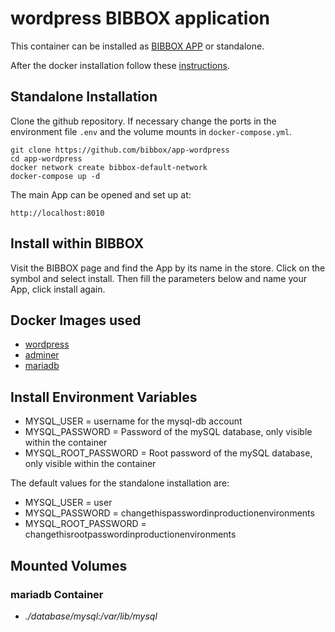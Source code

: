 # wordpress BIBBOX application

This container can be installed as [BIBBOX APP](https://bibbox.readthedocs.io/en/latest/ "BIBBOX App Store") or standalone. 

After the docker installation follow these [instructions](INSTALL-APP.md).

## Standalone Installation 

Clone the github repository. If necessary change the ports in the environment file `.env` and the volume mounts in `docker-compose.yml`.

```
git clone https://github.com/bibbox/app-wordpress
cd app-wordpress
docker network create bibbox-default-network
docker-compose up -d
```

The main App can be opened and set up at:
```
http://localhost:8010
```

## Install within BIBBOX

Visit the BIBBOX page and find the App by its name in the store. Click on the symbol and select install. Then fill the parameters below and name your App, click install again.

## Docker Images used
  - [wordpress](https://hub.docker.com/r/wordpress) 
  - [adminer](https://hub.docker.com/r/adminer) 
  - [mariadb](https://hub.docker.com/r/mariadb) 


 
## Install Environment Variables
  - MYSQL_USER = username for the mysql-db account
  - MYSQL_PASSWORD = Password of the mySQL database, only visible within the container
  - MYSQL_ROOT_PASSWORD = Root password of the mySQL database, only visible within the container

  
The default values for the standalone installation are:
  - MYSQL_USER = user
  - MYSQL_PASSWORD = changethispasswordinproductionenvironments
  - MYSQL_ROOT_PASSWORD = changethisrootpasswordinproductionenvironments

  
## Mounted Volumes
### mariadb Container
  - *./database/mysql:/var/lib/mysql*

